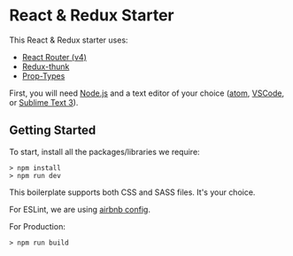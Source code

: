 # React & Redux Starter

This React & Redux starter uses:
- [React Router (v4)](https://github.com/ReactTraining/react-router)
- [Redux-thunk](https://www.npmjs.com/package/redux-thunk)
- [Prop-Types](https://www.npmjs.com/package/prop-types)

First, you will need [Node.js](https://nodejs.org/en/) and a text editor of your choice ([atom](https://atom.io/), [VSCode](https://code.visualstudio.com/), or [Sublime Text 3](https://www.sublimetext.com/3)).

## Getting Started

To start, install all the packages/libraries we require:

```
> npm install
> npm run dev
```

This boilerplate supports both CSS and SASS files. It's your choice.

For ESLint, we are using [airbnb config](https://www.npmjs.com/package/eslint-config-airbnb).

For Production:

```
> npm run build
```
